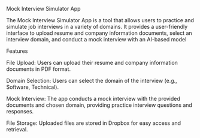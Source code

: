 Mock Interview Simulator App

The Mock Interview Simulator App is a tool that allows users to practice and simulate job interviews in a variety of domains. It provides a user-friendly interface to upload resume and company information documents, select an interview domain, and conduct a mock interview with an AI-based model

Features

File Upload: Users can upload their resume and company information documents in PDF format.

Domain Selection: Users can select the domain of the interview (e.g., Software, Technical).

Mock Interview: The app conducts a mock interview with the provided documents and chosen domain, providing practice interview questions and responses.

File Storage: Uploaded files are stored in Dropbox for easy access and retrieval.